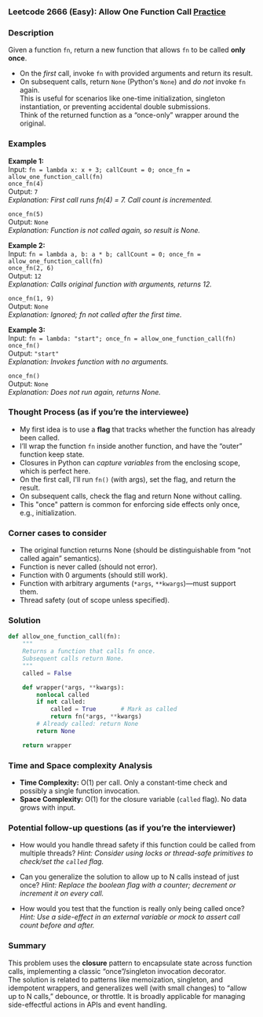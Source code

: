 ### Leetcode 2666 (Easy): Allow One Function Call [Practice](https://leetcode.com/problems/allow-one-function-call)

### Description  
Given a function `fn`, return a new function that allows `fn` to be called **only once**.  
- On the *first* call, invoke `fn` with provided arguments and return its result.  
- On subsequent calls, return `None` (Python's `None`) and *do not* invoke `fn` again.  
This is useful for scenarios like one-time initialization, singleton instantiation, or preventing accidental double submissions.  
Think of the returned function as a “once-only” wrapper around the original.

### Examples  

**Example 1:**  
Input: `fn = lambda x: x + 3; callCount = 0; once_fn = allow_one_function_call(fn)`  
`once_fn(4)`  
Output: `7`  
*Explanation: First call runs fn(4) = 7. Call count is incremented.*

`once_fn(5)`  
Output: `None`  
*Explanation: Function is not called again, so result is None.*

**Example 2:**  
Input: `fn = lambda a, b: a * b; callCount = 0; once_fn = allow_one_function_call(fn)`  
`once_fn(2, 6)`  
Output: `12`  
*Explanation: Calls original function with arguments, returns 12.*

`once_fn(1, 9)`  
Output: `None`  
*Explanation: Ignored; fn not called after the first time.*

**Example 3:**  
Input: `fn = lambda: "start"; once_fn = allow_one_function_call(fn)`  
`once_fn()`  
Output: `"start"`  
*Explanation: Invokes function with no arguments.*

`once_fn()`  
Output: `None`  
*Explanation: Does not run again, returns None.*

### Thought Process (as if you’re the interviewee)  
- My first idea is to use a **flag** that tracks whether the function has already been called.
- I’ll wrap the function `fn` inside another function, and have the “outer” function keep state.
- Closures in Python can *capture variables* from the enclosing scope, which is perfect here.
- On the first call, I'll run `fn()` (with args), set the flag, and return the result.  
- On subsequent calls, check the flag and return None without calling.
- This "once" pattern is common for enforcing side effects only once, e.g., initialization.

### Corner cases to consider  
- The original function returns None (should be distinguishable from “not called again” semantics).
- Function is never called (should not error).
- Function with 0 arguments (should still work).
- Function with arbitrary arguments (`*args`, `**kwargs`)—must support them.
- Thread safety (out of scope unless specified).

### Solution

```python
def allow_one_function_call(fn):
    """
    Returns a function that calls fn once.
    Subsequent calls return None.
    """
    called = False

    def wrapper(*args, **kwargs):
        nonlocal called
        if not called:
            called = True       # Mark as called
            return fn(*args, **kwargs)
        # Already called: return None
        return None

    return wrapper
```

### Time and Space complexity Analysis  

- **Time Complexity:** O(1) per call. Only a constant-time check and possibly a single function invocation.
- **Space Complexity:** O(1) for the closure variable (`called` flag). No data grows with input.

### Potential follow-up questions (as if you’re the interviewer)  

- How would you handle thread safety if this function could be called from multiple threads?
  *Hint: Consider using locks or thread-safe primitives to check/set the `called` flag.*

- Can you generalize the solution to allow up to N calls instead of just once?
  *Hint: Replace the boolean flag with a counter; decrement or increment it on every call.*

- How would you test that the function is really only being called once?
  *Hint: Use a side-effect in an external variable or mock to assert call count before and after.*

### Summary
This problem uses the **closure** pattern to encapsulate state across function calls, implementing a classic “once”/singleton invocation decorator.  
The solution is related to patterns like memoization, singleton, and idempotent wrappers, and generalizes well (with small changes) to “allow up to N calls,” debounce, or throttle. It is broadly applicable for managing side-effectful actions in APIs and event handling.
